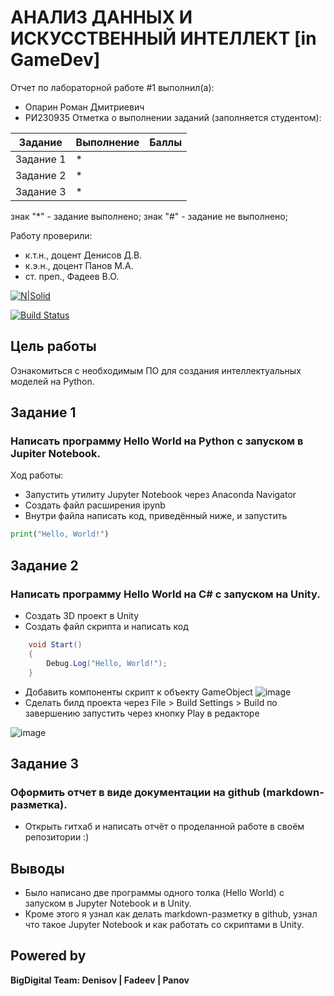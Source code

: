 # АНАЛИЗ ДАННЫХ И ИСКУССТВЕННЫЙ ИНТЕЛЛЕКТ [in GameDev]
Отчет по лабораторной работе #1 выполнил(а):
- Опарин Роман Дмитриевич
- РИ230935
Отметка о выполнении заданий (заполняется студентом):

| Задание | Выполнение | Баллы |
| ------ | ------ | ------ |
| Задание 1 | * |  |
| Задание 2 | * |  |
| Задание 3 | * |  |

знак "*" - задание выполнено; знак "#" - задание не выполнено;

Работу проверили:
- к.т.н., доцент Денисов Д.В.
- к.э.н., доцент Панов М.А.
- ст. преп., Фадеев В.О.

[![N|Solid](https://cldup.com/dTxpPi9lDf.thumb.png)](https://nodesource.com/products/nsolid)

[![Build Status](https://travis-ci.org/joemccann/dillinger.svg?branch=master)](https://travis-ci.org/joemccann/dillinger)


## Цель работы
Ознакомиться с необходимым ПО для создания интеллектуальных моделей на Python.

## Задание 1
### Написать программу Hello World на Python с запуском в Jupiter Notebook.
Ход работы:
- Запустить утилиту Jupyter Notebook через Anaconda Navigator
- Создать файл расширения ipynb
- Внутри файла написать код, приведённый ниже, и запустить

```py
print("Hello, World!")
```


## Задание 2
### Написать программу Hello World на C# с запуском на Unity. 
- Создать 3D проект в Unity
- Создать файл скрипта и написать код

```cs
    void Start()
    {
        Debug.Log("Hello, World!");
    }
```
- Добавить компоненты скрипт к объекту GameObject
![image](https://github.com/user-attachments/assets/a3dd13fc-903d-44ee-88c7-6faf9b00e733)
- Сделать билд проекта через File > Build Settings > Build по завершению запустить через кнопку Play в редакторе

![image](https://github.com/user-attachments/assets/3e698947-8445-43ca-bceb-76906e943f66)



## Задание 3
### Оформить отчет в виде документации на github (markdown-разметка).
- Открыть гитхаб и написать отчёт о проделанной работе в своём репозитории :)

## Выводы

- Было написано две программы одного толка (Hello World) с запуском в Jupyter Notebook и в Unity. 
- Кроме этого я узнал как делать markdown-разметку в github, узнал что такое Jupyter Notebook и как работать со скриптами в Unity.

## Powered by

**BigDigital Team: Denisov | Fadeev | Panov**
